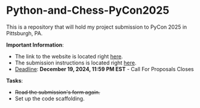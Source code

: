 # Python-and-Chess-PyCon2025
This is a repository that will hold my project submission to PyCon 2025 in Pittsburgh, PA.

**Important Information**:
* The link to the website is located right [here](https://us.pycon.org/2025/speaking/guidelines/).
* The submission instructions is located right [here](https://us.pycon.org/2025/speaking/pretalx/).
* <ins>Deadline</ins>: **December 19, 2024, 11:59 PM EST** - Call For Proposals Closes

**Tasks**:
* <s>Read the submission's form again.</s>
* Set up the code scaffolding.

